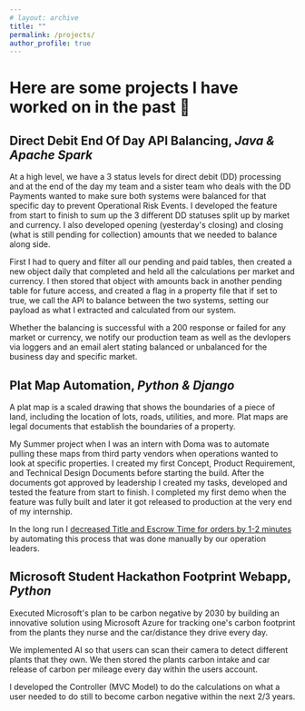 ```yaml
---
# layout: archive
title: ""
permalink: /projects/
author_profile: true
---
```



<h1>Here are some projects I have worked on in the past 🚀</h1>

<title>Projects - Zachary Florez</title>


<h2>Direct Debit End Of Day API Balancing, <i>Java & Apache Spark</i></h2>

At a high level, we have a 3 status levels for direct debit (DD) processing and at the end of the day my team and a sister team who deals with the DD Payments wanted to make sure both systems were balanced for that specific day to prevent Operational Risk Events. I developed the feature from start to finish to sum up the 3 different DD statuses split up by market and currency. I also developed opening (yesterday's closing) and closing (what is still pending for collection) amounts that we needed to balance along side.

First I had to query and filter all our pending and paid tables, then created a new object daily that completed and held all the calculations per market and currency. I then stored that object with amounts back in another pending table for future access, and created a flag in a property file that if set to true, we call the API to balance between the two systems, setting our payload as what I extracted and calculated from our system. 

Whether the balancing is successful with a 200 response or failed for any market or currency, we notify our production team as well as the devlopers via loggers and an email alert stating balanced or unbalanced for the business day and specific market.


<h2>Plat Map Automation, <i>Python & Django</i></h2>

A plat map is a scaled drawing that shows the boundaries of a piece of land, including the location of lots, roads, utilities, and more. Plat maps are legal documents that establish the boundaries of a property. 

My Summer project when I was an intern with Doma was to automate pulling these maps from third party vendors when operations wanted to look at specific properties. I created my first Concept, Product Requirement, and Technical Design Documents before starting the build. After the documents got approved by leadership I created my tasks, developed and tested the feature from start to finish. I completed my first demo when the feature was fully built and later it got released to production at the very end of my internship.

In the long run I <u>decreased Title and Escrow Time for orders by 1-2 minutes</u> by automating this process that was done manually by our operation leaders. 

<h2>Microsoft Student Hackathon Footprint Webapp, <i>Python</i></h2>

Executed Microsoft's plan to be carbon negative by 2030 by building an innovative solution using Microsoft Azure for tracking one's carbon footprint from the plants they nurse and the car/distance they drive every day. 

We implemented AI so that users can scan their camera to detect different plants that they own. We then stored the plants carbon intake and car release of carbon per mileage every day within the users account. 

I developed the Controller (MVC Model) to do the calculations on what a user needed to do still to become carbon negative within the next 2/3 years. 



